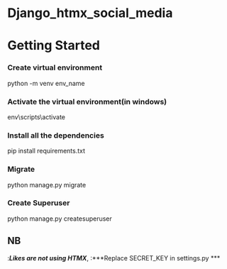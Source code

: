 # Django_htmx_social_media
# Getting Started
### Create virtual environment
python -m venv env_name
### Activate the virtual environment(in windows)
env\scripts\activate
### Install all the dependencies
pip install requirements.txt
### Migrate
python manage.py migrate
### Create Superuser
python manage.py createsuperuser


## NB
:***Likes are not using HTMX***,
:***Replace SECRET_KEY in settings.py ***
